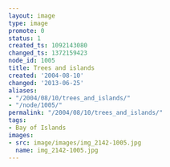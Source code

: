 ```yaml
---
layout: image
type: image
promote: 0
status: 1
created_ts: 1092143080
changed_ts: 1372159423
node_id: 1005
title: Trees and islands
created: '2004-08-10'
changed: '2013-06-25'
aliases:
- "/2004/08/10/trees_and_islands/"
- "/node/1005/"
permalink: "/2004/08/10/trees_and_islands/"
tags:
- Bay of Islands
images:
- src: image/images/img_2142-1005.jpg
  name: img_2142-1005.jpg
---
```


